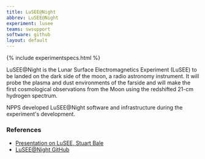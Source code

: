 ```yaml
---
title: LuSEE@Night
abbrev: LuSEE@Night
experiment: lusee
teams: swsupport
software: github
layout: default
---
```


{% include experimentspecs.html %}

LuSEE@Night is the Lunar Surface Electromagnetics Experiment (LuSEE) to be landed on the dark side of the moon, a radio astronomy instrument.
It will probe the plasma and dust environments of the farside and will make the first cosmological observations from the
Moon using the redshifted 21-cm hydrogen spectrum.

NPPS developed LuSEE@Night software and infrastructure during the experiment's development.

### References

- [Presentation on LuSEE, Stuart Bale](https://www.nasa.gov/sites/default/files/atoms/files/bale4lusee.pdf)
- [LuSEE@Night GitHub](https://github.com/lusee-night)
